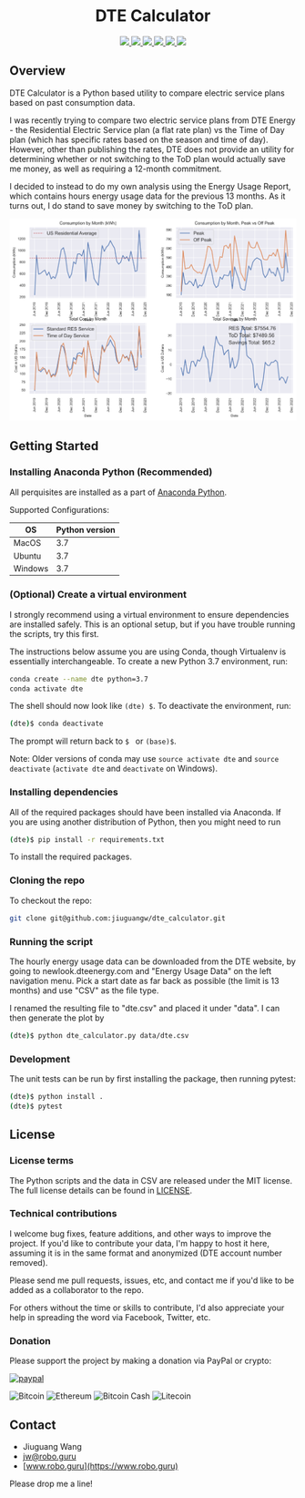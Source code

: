 <p align="center">
  <h1 align="center">DTE Calculator</h1>
  <p align="center">
    <a href="https://github.com/jiuguangw/dte_calculator/blob/master/LICENSE">
      <img src="https://img.shields.io/badge/License-MIT-yellow.svg" />
    </a>
    <a href="https://www.python.org/">
        <img src="https://img.shields.io/badge/built%20with-Python3-red.svg" />
    </a>
    <a href="https://travis-ci.com/jiuguangw/dte_calculator">
    <img src="https://travis-ci.com/jiuguangw/dte_calculator.svg?branch=master">
    </a>
    <a href="https://codeclimate.com/github/jiuguangw/dte_calculator">
    <img src="https://img.shields.io/codeclimate/maintainability/jiuguangw/dte_calculator">
    </a>
    <a href="https://codeclimate.com/github/jiuguangw/dte_calculator/issues">
    <img src="https://img.shields.io/codeclimate/issues/jiuguangw/dte_calculator">
    </a>
    <a href="https://codeclimate.com/github/jiuguangw/dte_calculator/code">
    <img src="https://img.shields.io/codeclimate/coverage/jiuguangw/dte_calculator">
    </a>
  </p>
</p>

## Overview

DTE Calculator is a Python based utility to compare electric service plans based on past consumption data.

I was recently trying to compare two electric service plans from DTE Energy - the Residential Electric Service plan (a flat rate plan) vs the Time of Day plan (which has specific rates based on the season and time of day). However, other than publishing the rates, DTE does not provide an utility for determining whether or not switching to the ToD plan would actually save me money, as well as requiring a 12-month commitment.

I decided to instead to do my own analysis using the Energy Usage Report, which contains hours energy usage data for the previous 13 months. As it turns out, I do stand to save money by switching to the ToD plan.

![DTE Calculator](docs/doc.png?raw=true "DTE Calculator")

## Getting Started

### Installing Anaconda Python (Recommended)

All perquisites are installed as a part of [Anaconda Python](https://www.anaconda.com/distribution/#download-section).

Supported Configurations:

| OS      | Python version |
| ------- | -------------- |
| MacOS   | 3.7  |
| Ubuntu  | 3.7  |
| Windows | 3.7  |


### (Optional) Create a virtual environment

I strongly recommend using a virtual environment to ensure dependencies are  installed safely. This is an optional setup, but if you have trouble running the scripts, try this first.

The instructions below assume you are using Conda, though Virtualenv is essentially interchangeable. To create a new Python 3.7 environment, run:

```bash
conda create --name dte python=3.7
conda activate dte
```

The shell should now look like `(dte) $`. To deactivate the environment, run:

```bash
(dte)$ conda deactivate
```

The prompt will return back to `$ ` or `(base)$`.

Note: Older versions of conda may use `source activate dte` and `source
deactivate` (`activate dte` and `deactivate` on Windows).

### Installing dependencies

All of the required packages should have been installed via Anaconda. If you are using another distribution of Python, then you might need to run
```bash
(dte)$ pip install -r requirements.txt
```
To install the required packages.

### Cloning the repo

To checkout the repo:

```bash
git clone git@github.com:jiuguangw/dte_calculator.git
```

### Running the script
The hourly energy usage data can be downloaded from the DTE website, by going to newlook.dteenergy.com and "Energy Usage Data" on the left navigation menu. Pick a start date as far back as possible (the limit is 13 months) and use "CSV" as the file type.

I renamed the resulting file to "dte.csv" and placed it under "data". I can then generate the plot by
```bash
(dte)$ python dte_calculator.py data/dte.csv
```

### Development
The unit tests can be run by first installing the package, then running pytest:
```bash
(dte)$ python install .
(dte)$ pytest
```

## License

### License terms

The Python scripts and the data in CSV are released under the MIT license. The full license details can be found in [LICENSE](LICENSE).

### Technical contributions

I welcome bug fixes, feature additions, and other ways to improve the project. If you'd like to contribute your data, I'm happy to host it here, assuming it is in the same format and anonymized (DTE account number removed).

Please send me pull requests, issues, etc, and contact me if you'd like to be added as a collaborator to the repo.

For others without the time or skills to contribute, I'd also appreciate your help in spreading the word via Facebook, Twitter, etc.

### Donation

Please support the project by making a donation via PayPal or crypto:

[![paypal](https://www.paypalobjects.com/en_US/i/btn/btn_donateCC_LG.gif)](https://www.paypal.com/cgi-bin/webscr?cmd=_s-xclick&hosted_button_id=N49BVZZLEXU4G&source=url)

![Bitcoin](https://img.shields.io/badge/Bitcoin-367dGyWPSfSjiP6Nh8oSmdCG9MPkMB58Ad-orange.svg?style=flat-square)
![Ethereum](https://img.shields.io/badge/Ethereum-0x4617f57f8b0e3D09Be50CcB32451A2CD20651262-orange.svg?style=flat-square)
![Bitcoin Cash](https://img.shields.io/badge/Bitcoin%20Cash-qrz4e6n3g7e2q6gqz4wetxlgk5eztskxag7tss982j-orange.svg?style=flat-square)
![Litecoin](https://img.shields.io/badge/Litecoin-MVdpa3uXnqoLkZFoarqNnGB9KHr6TL8xst-orange.svg?style=flat-square)

## Contact

- Jiuguang Wang
- [jw@robo.guru](mailto:jw@robo.guru?subject=DTE)
- [www.robo.guru](https://www.robo.guru)

Please drop me a line!

